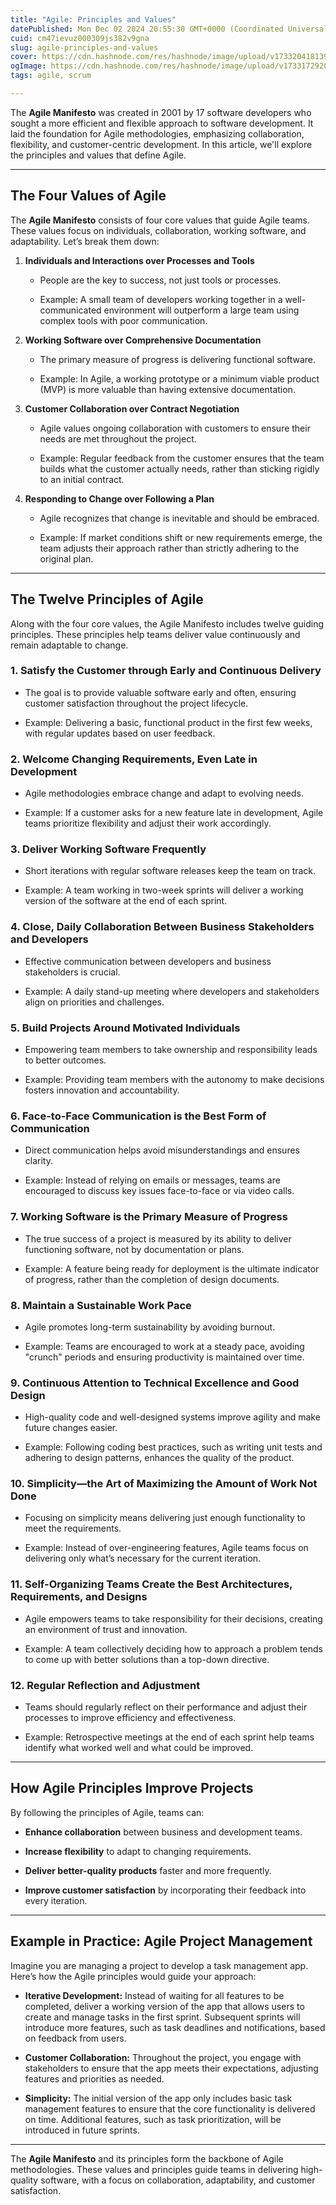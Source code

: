 ```yaml
---
title: "Agile: Principles and Values"
datePublished: Mon Dec 02 2024 20:55:30 GMT+0000 (Coordinated Universal Time)
cuid: cm47ievuz000309js382v9gna
slug: agile-principles-and-values
cover: https://cdn.hashnode.com/res/hashnode/image/upload/v1733204181391/48a0fe57-f106-47f0-aeed-0ce21e473fb4.png
ogImage: https://cdn.hashnode.com/res/hashnode/image/upload/v1733172920068/be51c35e-2f98-4b75-a365-cf7ba88f4796.webp
tags: agile, scrum

---
```


The **Agile Manifesto** was created in 2001 by 17 software developers who sought a more efficient and flexible approach to software development. It laid the foundation for Agile methodologies, emphasizing collaboration, flexibility, and customer-centric development. In this article, we'll explore the principles and values that define Agile.

---

## **The Four Values of Agile**

The **Agile Manifesto** consists of four core values that guide Agile teams. These values focus on individuals, collaboration, working software, and adaptability. Let’s break them down:

1. **Individuals and Interactions over Processes and Tools**
    
    * People are the key to success, not just tools or processes.
        
    * Example: A small team of developers working together in a well-communicated environment will outperform a large team using complex tools with poor communication.
        
2. **Working Software over Comprehensive Documentation**
    
    * The primary measure of progress is delivering functional software.
        
    * Example: In Agile, a working prototype or a minimum viable product (MVP) is more valuable than having extensive documentation.
        
3. **Customer Collaboration over Contract Negotiation**
    
    * Agile values ongoing collaboration with customers to ensure their needs are met throughout the project.
        
    * Example: Regular feedback from the customer ensures that the team builds what the customer actually needs, rather than sticking rigidly to an initial contract.
        
4. **Responding to Change over Following a Plan**
    
    * Agile recognizes that change is inevitable and should be embraced.
        
    * Example: If market conditions shift or new requirements emerge, the team adjusts their approach rather than strictly adhering to the original plan.
        

---

## **The Twelve Principles of Agile**

Along with the four core values, the Agile Manifesto includes twelve guiding principles. These principles help teams deliver value continuously and remain adaptable to change.

### **1\. Satisfy the Customer through Early and Continuous Delivery**

* The goal is to provide valuable software early and often, ensuring customer satisfaction throughout the project lifecycle.
    
* Example: Delivering a basic, functional product in the first few weeks, with regular updates based on user feedback.
    

### **2\. Welcome Changing Requirements, Even Late in Development**

* Agile methodologies embrace change and adapt to evolving needs.
    
* Example: If a customer asks for a new feature late in development, Agile teams prioritize flexibility and adjust their work accordingly.
    

### **3\. Deliver Working Software Frequently**

* Short iterations with regular software releases keep the team on track.
    
* Example: A team working in two-week sprints will deliver a working version of the software at the end of each sprint.
    

### **4\. Close, Daily Collaboration Between Business Stakeholders and Developers**

* Effective communication between developers and business stakeholders is crucial.
    
* Example: A daily stand-up meeting where developers and stakeholders align on priorities and challenges.
    

### **5\. Build Projects Around Motivated Individuals**

* Empowering team members to take ownership and responsibility leads to better outcomes.
    
* Example: Providing team members with the autonomy to make decisions fosters innovation and accountability.
    

### **6\. Face-to-Face Communication is the Best Form of Communication**

* Direct communication helps avoid misunderstandings and ensures clarity.
    
* Example: Instead of relying on emails or messages, teams are encouraged to discuss key issues face-to-face or via video calls.
    

### **7\. Working Software is the Primary Measure of Progress**

* The true success of a project is measured by its ability to deliver functioning software, not by documentation or plans.
    
* Example: A feature being ready for deployment is the ultimate indicator of progress, rather than the completion of design documents.
    

### **8\. Maintain a Sustainable Work Pace**

* Agile promotes long-term sustainability by avoiding burnout.
    
* Example: Teams are encouraged to work at a steady pace, avoiding "crunch" periods and ensuring productivity is maintained over time.
    

### **9\. Continuous Attention to Technical Excellence and Good Design**

* High-quality code and well-designed systems improve agility and make future changes easier.
    
* Example: Following coding best practices, such as writing unit tests and adhering to design patterns, enhances the quality of the product.
    

### **10\. Simplicity—the Art of Maximizing the Amount of Work Not Done**

* Focusing on simplicity means delivering just enough functionality to meet the requirements.
    
* Example: Instead of over-engineering features, Agile teams focus on delivering only what’s necessary for the current iteration.
    

### **11\. Self-Organizing Teams Create the Best Architectures, Requirements, and Designs**

* Agile empowers teams to take responsibility for their decisions, creating an environment of trust and innovation.
    
* Example: A team collectively deciding how to approach a problem tends to come up with better solutions than a top-down directive.
    

### **12\. Regular Reflection and Adjustment**

* Teams should regularly reflect on their performance and adjust their processes to improve efficiency and effectiveness.
    
* Example: Retrospective meetings at the end of each sprint help teams identify what worked well and what could be improved.
    

---

## **How Agile Principles Improve Projects**

By following the principles of Agile, teams can:

* **Enhance collaboration** between business and development teams.
    
* **Increase flexibility** to adapt to changing requirements.
    
* **Deliver better-quality products** faster and more frequently.
    
* **Improve customer satisfaction** by incorporating their feedback into every iteration.
    

---

## **Example in Practice: Agile Project Management**

Imagine you are managing a project to develop a task management app. Here’s how the Agile principles would guide your approach:

* **Iterative Development:** Instead of waiting for all features to be completed, deliver a working version of the app that allows users to create and manage tasks in the first sprint. Subsequent sprints will introduce more features, such as task deadlines and notifications, based on feedback from users.
    
* **Customer Collaboration:** Throughout the project, you engage with stakeholders to ensure that the app meets their expectations, adjusting features and priorities as needed.
    
* **Simplicity:** The initial version of the app only includes basic task management features to ensure that the core functionality is delivered on time. Additional features, such as task prioritization, will be introduced in future sprints.
    

---

The **Agile Manifesto** and its principles form the backbone of Agile methodologies. These values and principles guide teams in delivering high-quality software, with a focus on collaboration, adaptability, and customer satisfaction.